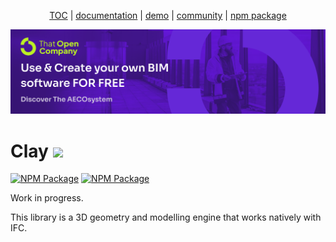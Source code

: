 <p align="center">
  <a href="https://thatopen.com/">TOC</a>
  |
  <a href="https://docs.thatopen.com/intro">documentation</a>
  |
  <a href="https://platform.thatopen.com/app">demo</a>
  |
  <a href="https://people.thatopen.com/">community</a>
  |
  <a href="https://www.npmjs.com/package/openbim-clay">npm package</a>
</p>

![cover](resources/cover.png)

<h1>Clay <img src="https://thatopen.github.io/engine_components/resources/favicon.ico" width="32"/></h1>

[![NPM Package][npm]][npm-url]
[![NPM Package][npm-downloads]][npm-url]

Work in progress.

This library is a 3D geometry and modelling engine that works natively with IFC. 



[npm]: https://img.shields.io/npm/v/openbim-clay
[npm-url]: https://www.npmjs.com/package/openbim-clay
[npm-downloads]: https://img.shields.io/npm/dw/openbim-clay
